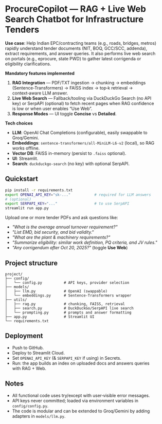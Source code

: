 # ProcureCopilot — RAG + Live Web Search Chatbot for Infrastructure Tenders

**Use case**: Help Indian EPC/contracting teams (e.g., roads, bridges, metros) rapidly understand tender documents (NIT, BOQ, GCC/SCC, addenda), extract requirements, and answer queries. It also performs live web search on portals (e.g., eprocure, state PWD) to gather latest corrigenda or eligibility clarifications.

**Mandatory features implemented**
1. **RAG Integration** — PDF/TXT ingestion → chunking → embeddings (Sentence-Transformers) → FAISS index → top‑k retrieval → context‑aware LLM answer.
2. **Live Web Search** — Fallback/tooling via DuckDuckGo Search (no API key) or SerpAPI (optional) to fetch recent pages when RAG confidence is low or when user enables “Use Web”.
3. **Response Modes** — UI toggle **Concise** vs **Detailed**.

**Tech choices**
- **LLM**: OpenAI Chat Completions (configurable), easily swappable to Groq/Gemini.
- **Embeddings**: `sentence-transformers/all-MiniLM-L6-v2` (local), so RAG works offline.
- **Vector DB**: FAISS in-memory (persist to `.faiss` optional).
- **UI**: Streamlit.
- **Search**: `duckduckgo-search` (no key) with optional SerpAPI.

## Quickstart

```bash
pip install -r requirements.txt
export OPENAI_API_KEY="sk-..."           # required for LLM answers
# (optional)
export SERPAPI_KEY="..."                 # to use SerpAPI
streamlit run app.py
```

Upload one or more tender PDFs and ask questions like:
- *"What is the average annual turnover requirement?"*
- *"List EMD, bid security, and bid validity."*
- *"What are the plant & machinery requirements?"*
- *"Summarize eligibility: similar work definition, PQ criteria, and JV rules."*
- *"Any corrigendum after Oct 20, 2025?"* (toggle **Use Web**)


## Project structure

```
project/
├── config/
│   └── config.py          # API keys, provider selection
├── models/
│   ├── llm.py             # OpenAI (swappable)
│   └── embeddings.py      # Sentence-Transformers wrapper
├── utils/
│   ├── rag.py             # chunking, FAISS, retrieval
│   ├── search.py          # DuckDuckGo/SerpAPI live search
│   └── prompting.py       # prompts and answer formatting
├── app.py                 # Streamlit UI
└── requirements.txt
```

## Deployment
- Push to GitHub.
- Deploy to Streamlit Cloud.
- Set `OPENAI_API_KEY` (& `SERPAPI_KEY` if using) in Secrets.
- Run: the app builds an index on uploaded docs and answers queries with RAG + Web.

## Notes
- All functional code uses try/except with user‑visible error messages.
- API keys never committed; loaded via environment variables in `config/config.py`.
- The code is modular and can be extended to Groq/Gemini by adding adapters in `models/llm.py`.
